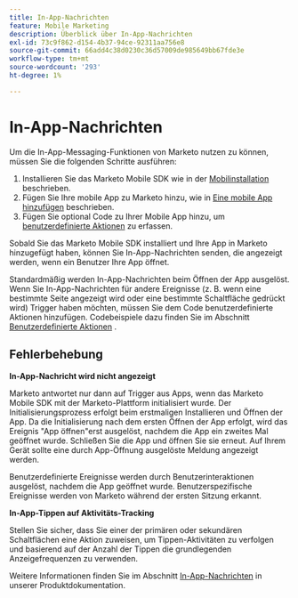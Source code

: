 ```yaml
---
title: In-App-Nachrichten
feature: Mobile Marketing
description: Überblick über In-App-Nachrichten
exl-id: 73c9f862-d154-4b37-94ce-92311aa756e8
source-git-commit: 66add4c38d0230c36d57009de985649bb67fde3e
workflow-type: tm+mt
source-wordcount: '293'
ht-degree: 1%

---
```


# In-App-Nachrichten

Um die In-App-Messaging-Funktionen von Marketo nutzen zu können, müssen Sie die folgenden Schritte ausführen:

1. Installieren Sie das Marketo Mobile SDK wie in der [Mobilinstallation](installation.md) beschrieben.
1. Fügen Sie Ihre mobile App zu Marketo hinzu, wie in [Eine mobile App hinzufügen](https://experienceleague.adobe.com/en/docs/marketo/using/product-docs/mobile-marketing/admin/add-a-mobile-app) beschrieben.
1. Fügen Sie optional Code zu Ihrer Mobile App hinzu, um [benutzerdefinierte Aktionen](custom-actions.md) zu erfassen.

Sobald Sie das Marketo Mobile SDK installiert und Ihre App in Marketo hinzugefügt haben, können Sie In-App-Nachrichten senden, die angezeigt werden, wenn ein Benutzer Ihre App öffnet.

Standardmäßig werden In-App-Nachrichten beim Öffnen der App ausgelöst. Wenn Sie In-App-Nachrichten für andere Ereignisse (z. B. wenn eine bestimmte Seite angezeigt wird oder eine bestimmte Schaltfläche gedrückt wird) Trigger haben möchten, müssen Sie dem Code benutzerdefinierte Aktionen hinzufügen. Codebeispiele dazu finden Sie im Abschnitt [Benutzerdefinierte Aktionen](custom-actions.md) .

## Fehlerbehebung

**In-App-Nachricht wird nicht angezeigt**

Marketo antwortet nur dann auf Trigger aus Apps, wenn das Marketo Mobile SDK mit der Marketo-Plattform initialisiert wurde. Der Initialisierungsprozess erfolgt beim erstmaligen Installieren und Öffnen der App. Da die Initialisierung nach dem ersten Öffnen der App erfolgt, wird das Ereignis &quot;App öffnen&quot;erst ausgelöst, nachdem die App ein zweites Mal geöffnet wurde. Schließen Sie die App und öffnen Sie sie erneut. Auf Ihrem Gerät sollte eine durch App-Öffnung ausgelöste Meldung angezeigt werden.

Benutzerdefinierte Ereignisse werden durch Benutzerinteraktionen ausgelöst, nachdem die App geöffnet wurde. Benutzerspezifische Ereignisse werden von Marketo während der ersten Sitzung erkannt.

**In-App-Tippen auf Aktivitäts-Tracking**

Stellen Sie sicher, dass Sie einer der primären oder sekundären Schaltflächen eine Aktion zuweisen, um Tippen-Aktivitäten zu verfolgen und basierend auf der Anzahl der Tippen die grundlegenden Anzeigefrequenzen zu verwenden.

Weitere Informationen finden Sie im Abschnitt [In-App-Nachrichten](https://experienceleague.adobe.com/en/docs/marketo/using/product-docs/mobile-marketing/in-app-messages/creating-in-app-messages/create-an-in-app-message) in unserer Produktdokumentation.
